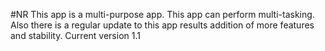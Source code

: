 #NR
This app is a multi-purpose app.
This app can perform multi-tasking.
Also there is a regular update to this app results addition of more features and stability.
Current version 1.1 
